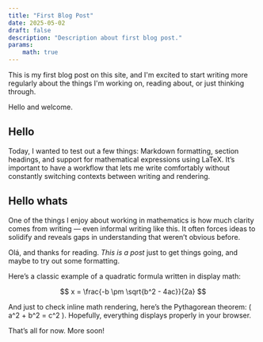```yaml
---
title: "First Blog Post"
date: 2025-05-02
draft: false
description: "Description about first blog post."
params:
    math: true
---
```


This is my first blog post on this site, and I'm excited to start writing more regularly about the things I'm working on, reading about, or just thinking through.

Hello and welcome.

## Hello

Today, I wanted to test out a few things: Markdown formatting, section headings, and support for mathematical expressions using LaTeX. It’s important to have a workflow that lets me write comfortably without constantly switching contexts between writing and rendering.

## Hello whats

One of the things I enjoy about working in mathematics is how much clarity comes from writing — even informal writing like this. It often forces ideas to solidify and reveals gaps in understanding that weren’t obvious before.

Olá, and thanks for reading. *This is a post* just to get things going, and maybe to try out some formatting.

Here’s a classic example of a quadratic formula written in display math:

$$
x = \frac{-b \pm \sqrt{b^2 - 4ac}}{2a}
$$

And just to check inline math rendering, here’s the Pythagorean theorem: \( a^2 + b^2 = c^2 \). Hopefully, everything displays properly in your browser.

That’s all for now. More soon!
